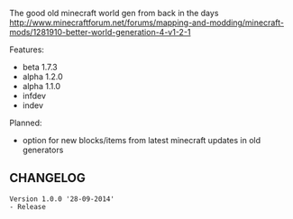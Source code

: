 The good old minecraft world gen from back in the days
http://www.minecraftforum.net/forums/mapping-and-modding/minecraft-mods/1281910-better-world-generation-4-v1-2-1

Features:
- beta 1.7.3
- alpha 1.2.0
- alpha 1.1.0
- infdev
- indev

Planned:
- option for new blocks/items from latest minecraft updates in old generators

## CHANGELOG ##

    Version 1.0.0 '28-09-2014'
    - Release
